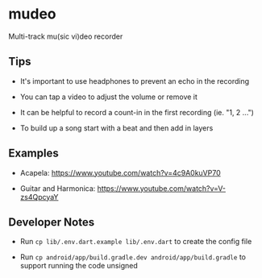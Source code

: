# mudeo

Multi-track mu(sic vi)deo recorder

## Tips

- It's important to use headphones to prevent an echo in the recording

- You can tap a video to adjust the volume or remove it

- It can be helpful to record a count-in in the first recording (ie. "1, 2 ...")

- To build up a song start with a beat and then add in layers

## Examples

- Acapela: https://www.youtube.com/watch?v=4c9A0kuVP70 

- Guitar and Harmonica: https://www.youtube.com/watch?v=V-zs4QpcyaY

## Developer Notes

- Run `cp lib/.env.dart.example lib/.env.dart` to create the config file

- Run `cp android/app/build.gradle.dev android/app/build.gradle` to support running the code unsigned